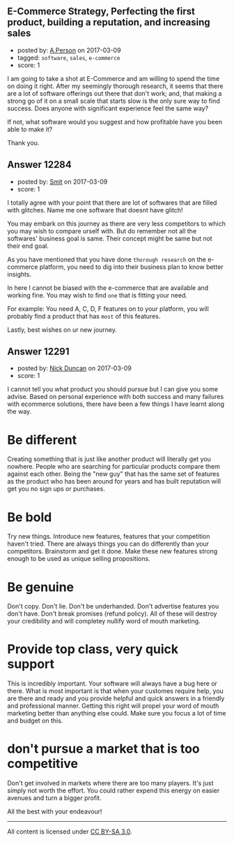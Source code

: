 ## E-Commerce Strategy, Perfecting the first product, building a reputation, and increasing sales

- posted by: [A.Person](https://stackexchange.com/users/10418242/a-person) on 2017-03-09
- tagged: `software`, `sales`, `e-commerce`
- score: 1

I am going to take a shot at E-Commerce and am willing to spend the time on doing it right. After my seemingly thorough research, it seems that there are a lot of software offerings out there that don't work; and, that making a strong go of it on a small scale that starts slow is the only sure way to find success.  Does anyone with significant experience feel the same way? 

If not, what software would you suggest and how profitable have you been able to make it?

Thank you. 


## Answer 12284

- posted by: [Smit](https://stackexchange.com/users/7665731/smit) on 2017-03-09
- score: 1

I totally agree with your point that there are lot of softwares that are filled with glitches. Name me one software that doesnt have glitch! 

You may embark on this journey as there are very less competitors to which you may wish to compare urself with. But do remember not all the softwares' business goal is same. Their concept might be same but not their end goal. 

As you have mentioned that you have done `thorough research` on the e-commerce platform, you need to dig into their business plan to know better insights. 

In here I cannot be biased with the e-commerce that are available and working fine. You may wish to find `one` that is fitting your need. 

For example: 
You need A, C, D, F features on to your platform, you will probably find a product that has `most` of this features. 

Lastly, best wishes on ur new journey.


## Answer 12291

- posted by: [Nick Duncan](https://stackexchange.com/users/5384292/nick-duncan) on 2017-03-09
- score: 1

I cannot tell you what product you should pursue but I can give you some advise.  Based on personal experience with both success and many failures with ecommerce solutions, there have been a few things I have learnt along the way.

# Be different 
Creating something that is just like another product will literally get you nowhere. People who are searching for particular products compare them against each other.  Being the "new guy" that has the same set of features as the product who has been around for years and has built reputation will get you no sign ups or purchases. 

# Be bold
Try new things. Introduce new features, features that your competition haven't tried.  There are always things you can do differently than your competitors. Brainstorm and get it done. Make these new features strong enough to be used as unique selling propositions.

# Be genuine
Don't copy. Don't lie. Don't be underhanded. Don't advertise features you don't have. Don't break promises (refund policy). All of these will destroy your credibility and will completey nullify word of mouth marketing. 


# Provide top class, very quick support
This is incredibly important.  Your software will always have a bug here or there. What is most important is that when your customes require help, you are there and ready and you provide helpful and quick answers in a friendly and professional manner. Getting this right will propel your word of mouth marketing better than anything else could. Make sure you focus a lot of time and budget on this.

# don't pursue a market that is too competitive
Don't get involved in markets where there are too many players. It's just simply not worth the effort. You could rather expend this energy on easier avenues and turn a bigger profit.  

All the best with your endeavour!






---

All content is licensed under [CC BY-SA 3.0](https://creativecommons.org/licenses/by-sa/3.0/).
